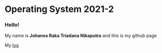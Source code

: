# Operating System 2021-2

### Hello!

My name is **Johanes Raka Triadana Nikaputra** and this is my github page

My [log](https://github.com/johanesrakatn/os212/blob/8fa2822020f9cf5866771b69aeafa1f50803ebe0/index.md)